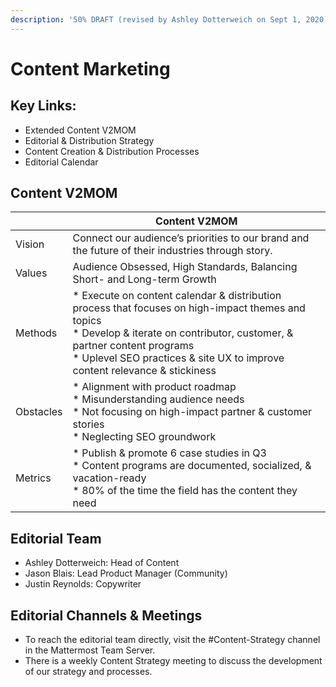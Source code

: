 ```yaml
---
description: '50% DRAFT (revised by Ashley Dotterweich on Sept 1, 2020)'
---
```


# Content Marketing

## Key Links:
* Extended Content V2MOM 
* Editorial & Distribution Strategy
* Content Creation & Distribution Processes
* Editorial Calendar

## Content V2MOM

|           | Content V2MOM                                                                                                                                                                                                                                                 |
|-----------|---------------------------------------------------------------------------------------------------------------------------------------------------------------------------------------------------------------------------------------------------------------|
| Vision    | Connect our audience’s priorities to our brand and the future of their industries through story.                                                                                                                                                              |
| Values    | Audience Obsessed, High Standards, Balancing Short- and Long-term Growth                                                                                                                                                                                      |
| Methods   | * Execute on content calendar & distribution process that focuses on high-impact themes and topics<br>* Develop & iterate on contributor, customer, & partner content programs<br>* Uplevel SEO practices & site UX to improve content relevance & stickiness |
| Obstacles | * Alignment with product roadmap<br>* Misunderstanding audience needs<br>* Not focusing on high-impact partner & customer stories<br>* Neglecting SEO groundwork                                                                                              |
| Metrics   | * Publish & promote 6 case studies in Q3<br>* Content programs are documented, socialized, & vacation-ready<br>* 80% of the time the field has the content they need                                                                                          |

## Editorial Team
* Ashley Dotterweich: Head of Content 
* Jason Blais: Lead Product Manager (Community)
* Justin Reynolds: Copywriter

## Editorial Channels & Meetings
* To reach the editorial team directly, visit the #Content-Strategy channel in the Mattermost Team Server. 
* There is a weekly Content Strategy meeting to discuss the development of our strategy and processes. 


